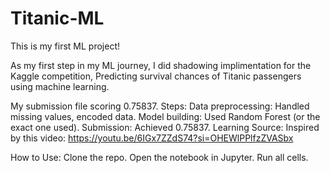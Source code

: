 # Titanic-ML
This is my first ML project!


As my first step in my ML journey, I did shadowing implimentation for the Kaggle competition, Predicting survival chances of Titanic passengers using machine learning. 

My submission file scoring 0.75837.
Steps:
Data preprocessing: Handled missing values, encoded data.
Model building: Used Random Forest (or the exact one used).
Submission: Achieved 0.75837.
Learning Source: Inspired by this video: https://youtu.be/6IGx7ZZdS74?si=OHEWlPPlfzZVASbx

How to Use:
Clone the repo.
Open the notebook in Jupyter.
Run all cells.
